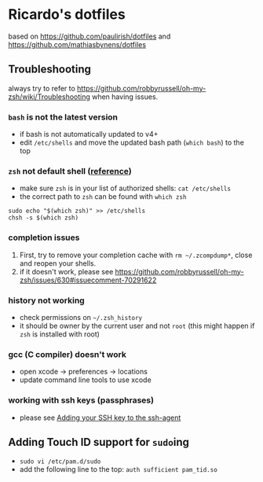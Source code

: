 # Ricardo's dotfiles
based on https://github.com/paulirish/dotfiles and https://github.com/mathiasbynens/dotfiles

## Troubleshooting
always try to refer to https://github.com/robbyrussell/oh-my-zsh/wiki/Troubleshooting when having issues.

### `bash` is not the latest version
- if bash is not automatically updated to v4+
- edit `/etc/shells` and move the updated bash path (`which bash`) to the top

### `zsh` not default shell ([reference](https://stackoverflow.com/questions/31034870/making-zsh-default-shell-in-macosx))
- make sure `zsh` is in your list of authorized shells: `cat /etc/shells`
- the correct path to `zsh` can be found with `which zsh`

```
sudo echo "$(which zsh)" >> /etc/shells
chsh -s $(which zsh)
```

### completion issues
1. First, try to remove your completion cache with `rm ~/.zcompdump*`, close and reopen your shells.
2. if it doesn't work, please see https://github.com/robbyrussell/oh-my-zsh/issues/630#issuecomment-70291622

### history not working
- check permissions on `~/.zsh_history`
- it should be owner by the current user and not `root` (this might happen if `zsh` is installed with root)

### gcc (C compiler) doesn't work
- open xcode -> preferences -> locations
- update command line tools to use xcode

### working with ssh keys (passphrases)
- please see [Adding your SSH key to the ssh-agent](https://help.github.com/articles/generating-a-new-ssh-key-and-adding-it-to-the-ssh-agent/#adding-your-ssh-key-to-the-ssh-agent)

## Adding Touch ID support for `sudo`ing

- `sudo vi /etc/pam.d/sudo`
- add the following line to the top: `auth sufficient pam_tid.so`
